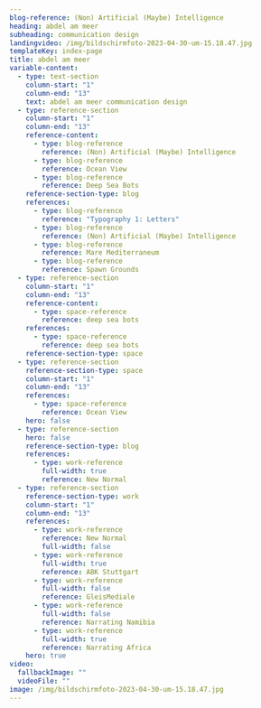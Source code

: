 ```yaml
---
blog-reference: (Non) Artificial (Maybe) Intelligence
heading: abdel am meer
subheading: communication design
landingvideo: /img/bildschirmfoto-2023-04-30-um-15.18.47.jpg
templateKey: index-page
title: abdel am meer
variable-content:
  - type: text-section
    column-start: "1"
    column-end: "13"
    text: a﻿bdel am meer communication design
  - type: reference-section
    column-start: "1"
    column-end: "13"
    reference-content:
      - type: blog-reference
        reference: (Non) Artificial (Maybe) Intelligence
      - type: blog-reference
        reference: Ocean View
      - type: blog-reference
        reference: Deep Sea Bots
    reference-section-type: blog
    references:
      - type: blog-reference
        reference: "Typography 1: Letters"
      - type: blog-reference
        reference: (Non) Artificial (Maybe) Intelligence
      - type: blog-reference
        reference: Mare Mediterraneum
      - type: blog-reference
        reference: Spawn Grounds
  - type: reference-section
    column-start: "1"
    column-end: "13"
    reference-content:
      - type: space-reference
        reference: deep sea bots
    references:
      - type: space-reference
        reference: deep sea bots
    reference-section-type: space
  - type: reference-section
    reference-section-type: space
    column-start: "1"
    column-end: "13"
    references:
      - type: space-reference
        reference: Ocean View
    hero: false
  - type: reference-section
    hero: false
    reference-section-type: blog
    references:
      - type: work-reference
        full-width: true
        reference: New Normal
  - type: reference-section
    reference-section-type: work
    column-start: "1"
    column-end: "13"
    references:
      - type: work-reference
        reference: New Normal
        full-width: false
      - type: work-reference
        full-width: true
        reference: ABK Stuttgart
      - type: work-reference
        full-width: false
        reference: GleisMediale
      - type: work-reference
        full-width: false
        reference: Narrating Namibia
      - type: work-reference
        full-width: true
        reference: Narrating Africa
    hero: true
video:
  fallbackImage: ""
  videoFile: ""
image: /img/bildschirmfoto-2023-04-30-um-15.18.47.jpg
---
```

